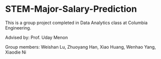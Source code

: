 # STEM-Major-Salary-Prediction

This is a group project completed in Data Analytics class at Columbia Engineering.

Advised by: Prof. Uday Menon

Group members: Weishan Lu, Zhuoyang Han, Xiao Huang, Wenhao Yang, Xiaodie Ni
